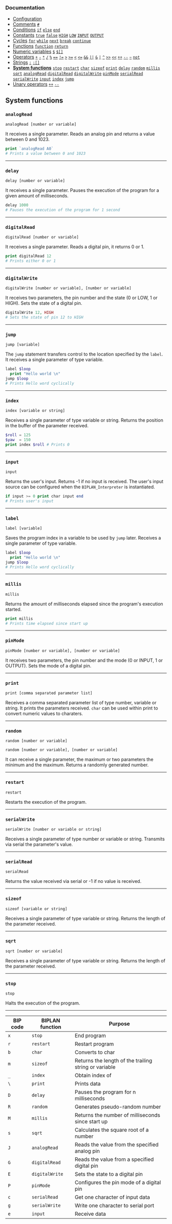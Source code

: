 ### Documentation
- [Configuration](/documentation/configuration.md)
- [Comments](/documentation/comments.md) [`#`](/documentation/comments.md)
- [Conditions](/documentation/conditions.md) [`if`](/documentation/conditions.md) [`else`](/documentation/conditions.md) [`end`](/documentation/conditions.md)
- [Constants](/documentation/constants.md) [`true`](/documentation/constants.md) [`false`](/documentation/constants.md) [`HIGH`](/documentation/constants.md) [`LOW`](/documentation/constants.md) [`INPUT`](/documentation/constants.md) [`OUTPUT`](/documentation/constants.md)
- [Cycles](/documentation/cycles.md) [`for`](/documentation/cycles.md#for) [`while`](/documentation/cycles.md#while) [`next`](/documentation/cycles.md#next) [`break`](/documentation/cycles.md#break) [`continue`](/documentation/cycles.md#continue)
- [Functions](/documentation/functions.md) [`function`](/documentation/functions.md) [`return`](/documentation/functions.md)
- [Numeric variables](/documentation/numeric-variables.md) [`$`](/documentation/numeric-variables.md) [`$[]`](/documentation/numeric-variables.md)
- [Operators](/documentation/operators.md) [`+`](/documentation/operators.md) [`-`](/documentation/operators.md) [`*`](/documentation/operators.md) [`/`](/documentation/operators.md) [`%`](/documentation/operators.md) [`==`](/documentation/operators.md) [`!=`](/documentation/operators.md) [`>`](/documentation/operators.md) [`>=`](/documentation/operators.md) [`<`](/documentation/operators.md) [`<=`](/documentation/operators.md) [`&&`](/documentation/operators.md) [`||`](/documentation/operators.md) [`&`](/documentation/operators.md) [`|`](/documentation/operators.md) [`^`](/documentation/operators.md) [`>>`](/documentation/operators.md) [`<<`](/documentation/operators.md) [`++`](/documentation/operators.md) [`--`](/documentation/operators.md) [`~`](/documentation/operators.md) [`not`](/documentation/operators.md)
- [Strings](/documentation/strings.md) [`:`](/documentation/strings.md) [`:[]`](/documentation/strings.md)
- **[System functions](/documentation/system-functions.md)** [`stop`](/documentation/system-functions.md#stop) [`restart`](/documentation/system-functions.md#restart) [`char`](/documentation/system-functions.md#print) [`sizeof`](/documentation/system-functions.md#sizeof) [`print`](/documentation/system-functions.md#print) [`delay`](/documentation/system-functions.md#delay) [`random`](/documentation/system-functions.md#random) [`millis`](/documentation/system-functions.md#millis) [`sqrt`](/documentation/system-functions.md#sqrt) [`analogRead`](/documentation/system-functions.md#analogRead) [`digitalRead`](/documentation/system-functions.md#digitalRead) [`digitalWrite`](/documentation/system-functions.md#digitalWrite) [`pinMode`](/documentation/system-functions.md#pinMode) [`serialRead`](/documentation/system-functions.md#serialRead) [`serialWrite`](/documentation/system-functions.md#serialWrite) [`input`](/documentation/system-functions.md#input) [`index`](/documentation/system-functions.md#index) [`jump`](/documentation/system-functions.md#jump)
- [Unary operators](/documentation/unary-operators.md) [`++`](/documentation/unary-operators.md) [`--`](/documentation/unary-operators.md)

## System functions

### `analogRead`
```
analogRead [number or variable]
```
It receives a single parameter. Reads an analog pin and returns a value between 0 and 1023.
```php
print `analogRead A0`
# Prints a value between 0 and 1023
```

---

### `delay`
```
delay [number or variable]
```
It receives a single parameter. Pauses the execution of the program for a given amount of milliseconds.
```php
delay 1000
# Pauses the execution of the program for 1 second
```

---

### `digitalRead`
```
digitalRead [number or variable]
```
It receives a single parameter. Reads a digital pin, it returns 0 or 1.
```php
print digitalRead 12
# Prints either 0 or 1
```

---

### `digitalWrite`
```
digitalWrite [number or variable], [number or variable]
```
It receives two parameters, the pin number and the state (0 or LOW, 1 or HIGH). Sets the state of a digital pin.
```php
digitalWrite 12, HIGH
# Sets the state of pin 12 to HIGH
```

---

### `jump`
```
jump [variable]
```
The `jump` statement transfers control to the location specified by the `label`. It receives a single parameter of type variable.
```php
label $loop
  print "Hello world \n"
jump $loop
# Prints Hello word cyclically
```

---

### `index`
```
index [variable or string]
```
Receives a single parameter of type variable or string. Returns the position in the buffer of the parameter received.
```php
$roll = 125  
$yaw  = 150
print index $roll # Prints 0
```

---

### `input`
```
input
```
Returns the user's input. Returns -1 if no input is received. The user's input source can be configured when the `BIPLAN_Interpreter` is instantiated. 
```php
if input >= 0 print char input end
# Prints user's input
```

---

### `label`
```
label [variable]
```
Saves the program index in a variable to be used by `jump` later. Receives a single parameter of type variable.
```php
label $loop
  print "Hello world \n"
jump $loop
# Prints Hello word cyclically
```

---

### `millis`
```
millis
```
Returns the amount of milliseconds elapsed since the program's execution started.
```php
print millis
# Prints time elapsed since start up
```

---

### `pinMode`
```
pinMode [number or variable], [number or variable]
```
It receives two parameters, the pin number and the mode (0 or INPUT, 1 or OUTPUT). Sets the mode of a digital pin.

---

### `print`
```
print [comma separated parameter list]
```
Receives a comma separated parameter list of type number, variable or string. It prints the parameters received. `char` can be used within print to convert numeric values to charaters.

---

### `random`
```
random [number or variable]

random [number or variable], [number or variable]
```
It can receive a single parameter, the maximum or two parameters the minimum and the maximum. Returns a randomly generated number.

---

### `restart`
```
restart
```
Restarts the execution of the program.

---

### `serialWrite`
```
serialWrite [number or variable or string]
```
Receives a single parameter of type number or variable or string. Transmits via serial the parameter's value.

---

### `serialRead`
```
serialRead
```
Returns the value received via serial or -1 if no value is received.

---

### `sizeof`
```
sizeof [variable or string]
```
Receives a single parameter of type variable or string. Returns the length of the parameter received.

---

### `sqrt`
```
sqrt [number or variable]
```
Receives a single parameter of type variable or string. Returns the length of the parameter received.

---

### `stop`
```
stop
```
Halts the execution of the program.

---

| BIP code | BIPLAN function     | Purpose                                                |
| -------- | ------------------- | ------------------------------------------------------ |
|  `x`     | `stop`              | End program                                            |
|  `r`     | `restart`           | Restart program                                        |
|  `b`     | `char`              | Converts to char                                       |
|  `m`     | `sizeof`            | Returns the length of the trailing string or variable  |
|  `_`     | `index`             | Obtain index of                                        |
|  `\`     | `print`             | Prints data                                            |
|  `D`     | `delay`             | Pauses the program for n milliseconds                  |
|  `R`     | `random`            | Generates pseudo-random number                         |
|  `M`     | `millis`            | Returns the number of milliseconds since start up      |
|  `s`     | `sqrt`              | Calculates the square root of a number                 |
|  `J`     | `analogRead`        | Reads the value from the specified analog pin          |
|  `G`     | `digitalRead`       | Reads the value from a specified digital pin           |
|  `E`     | `digitalWrite`      | Sets the state to a digital pin                        |
|  `P`     | `pinMode`           | Configures the pin mode of a digital pin               |
|  `c`     | `serialRead`        | Get one character of input data                        |
|  `g`     | `serialWrite`       | Write one character to serial port                     |
|  `e`     | `input`             | Receive data                                           |
